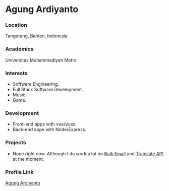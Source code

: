 # Agung Ardiyanto

### Location

Tangerang, Banten, Indonesia

### Academics

Universitas Muhammadiyah Metro

### Interests

- Software Engineering.
- Full Stack Software Development.
- Music.
- Game.

### Development

- Front-end apps with vue/vuex.
- Back-end apps with Node/Express.

### Projects

- None right now. Although I do work a lot on [Bulk Email](https://github.com/agungd3v/mailsender) and [Translate API](https://github.com/agungd3v/pytrans) at the moment.

### Profile Link

[Agung Ardiyanto](https://github.com/agungd3v)
